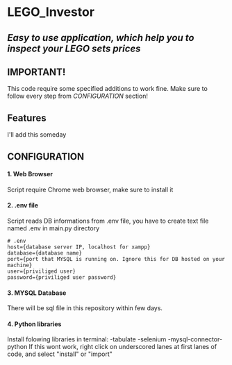 # LEGO_Investor
## _Easy to use application, which help you to inspect your LEGO sets prices_


##  IMPORTANT!
This code require some specified additions to work fine. 
Make sure to follow every step from _CONFIGURATION_ section!

## Features
I'll add this someday


##  CONFIGURATION
#### 1. Web Browser
Script require Chrome web browser, make sure to install it 
#### 2. .env file
Script reads DB informations from .env file, you have to create text file named .env in main.py directory
```
# .env
host={database server IP, localhost for xampp}
database={database name}
port={port that MYSQL is running on. Ignore this for DB hosted on your machine}
user={priviliged user}
password={priviliged user password}
```
#### 3. MYSQL Database
There will be sql file in this repository within few days.
#### 4. Python libraries
Install folowing libraries in terminal:
-tabulate
-selenium
-mysql-connector-python
If this wont work, right click on underscored lanes at first lanes of code, and select "install" or "import"
